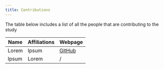 ```yaml
---
title: Contributions
---
```


The table below includes a list of all the people that are contributing to the study

| Name      | Affiliations| Webpage       |
| --------- | ----------- | ------------- |
| Lorem     | Ipsum       | [GitHub](https://github.com/simabasel/psycorona.org)  |
| Ipsum     | Lorem       | /             |


